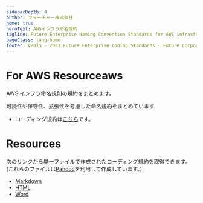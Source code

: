 ```yaml
---
sidebarDepth: 4
author: フューチャー株式会社
home: true
heroText: AWSインフラ命名規約
tagline: Future Enterprise Naming Convention Standards for AWS infrastructure resource
pageClass: lang-home
footer: ©2015 - 2023 Future Enterprise Coding Standards - Future Corporation
---
```


# For AWS Resourceaws

AWS インフラ命名規則の規約をまとめます。

可読性や保守性、拡張性を考慮した命名規約をまとめています

- コーディング規約は[こちら](./AWSインフラリソース命名規約.md)です。

# Resources

次のリンクから単一ファイルで作成されたコーディング規約を取得できます。  
(これらのファイルは[Pandoc]を利用して作成しています。)

- [Markdown](https://github.com/future-architect/coding-standards/blob/master/documents/forAWSResource/AWSインフラリソース命名規約.md)
- [HTML](https://github.com/future-architect/coding-standards/blob/gh-pages/resources/AWSインフラリソース命名規約.html)
- [Word](https://github.com/future-architect/coding-standards/raw/gh-pages/resources/AWSインフラリソース命名規約.docx)

[pandoc]: https://pandoc.org/
